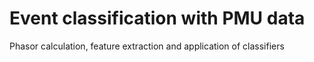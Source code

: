 # Event classification with PMU data

Phasor calculation, feature extraction and application of classifiers
